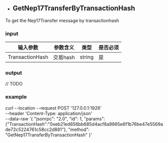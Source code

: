 * ## GetNep17TransferByTransactionHash

To get the Nep17Transfer message by transactionhash

### input

| 输入参数         | 参数含义       | 类型    | 是否必须  |
| ---------------- | -------------- | ------- |------   |
| TransactionHash    | 交易hash       | string  | 是|


### output

// TODO

### example

curl --location --request POST '127.0.0.1:1926' \
--header 'Content-Type: application/json' \
--data-raw '{
    "jsonrpc": "2.0",
    "id": 1,
    "params": {"TransactionHash":"0xeb21ed656bb685d4acf8a9865e6f1b76be47e5569ade72c5224761c58cc2d881"},
    "method": "GetNep17TransferByTransactionHash"
}'


